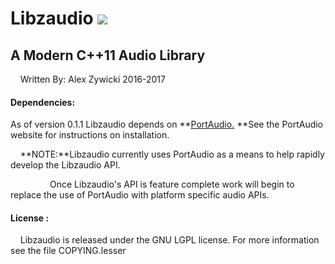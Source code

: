 # **Libzaudio** [![](https://travis-ci.org/zyvitski/libzaudio.svg?branch=master)](https://travis-ci.org/zyvitski/libzaudio)

## **A Modern C++11 Audio Library**

    Written By: Alex Zywicki 2016-2017

#### **Dependencies:**

As of version 0.1.1 Libzaudio depends on **[PortAudio.](http://www.portaudio.com/) **See the PortAudio website for instructions on installation.

    **NOTE:**Libzaudio currently uses PortAudio as a means to help rapidly develop the Libzaudio API. 

                Once Libzaudio's API is feature complete work will begin to replace the use of PortAudio with platform specific audio APIs.

#### **License :**

    Libzaudio is released under the GNU LGPL license. For more information see the file COPYING.lesser
